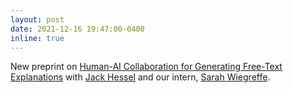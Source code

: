 ```yaml
---
layout: post
date: 2021-12-16 19:47:00-0400
inline: true
---
```


New preprint on [Human-AI Collaboration for Generating Free-Text Explanations](https://arxiv.org/abs/2112.08674) with [Jack Hessel](https://jmhessel.com/) and our intern, [Sarah Wiegreffe](https://sarahwie.github.io/).